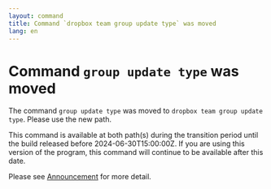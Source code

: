 ```yaml
---
layout: command
title: Command `dropbox team group update type` was moved
lang: en
---
```


# Command `group update type` was moved

The command `group update type` was moved to `dropbox team group update type`. Please use the new path.

This command is available at both path(s) during the transition period until the build released before 2024-06-30T15:00:00Z. If you are using this version of the program, this command will continue to be available after this date.

Please see [Announcement](https://github.com/watermint/toolbox/discussions/799) for more detail.


